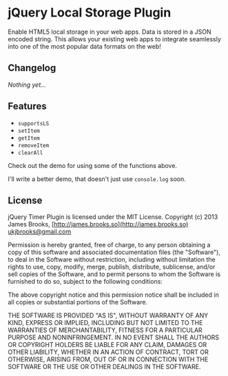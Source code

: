# jQuery Local Storage Plugin

Enable HTML5 local storage in your web apps. Data is stored in a JSON encoded string. This allows your existing web apps to integrate seamlessly into one of the most popular data formats on the web!

## Changelog

_Nothing yet..._

## Features

- `supportsLS`
- `setItem`
- `getItem`
- `removeItem`
- `clearAll`

Check out the demo for using some of the functions above.

I'll write a better demo, that doesn't just use `console.log` soon.

## License
jQuery Timer Plugin is licensed under the MIT License.
Copyright (c) 2013 James Brooks, [http://james.brooks.so](http://james.brooks.so) <ukjbrooks@gmail.com>

Permission is hereby granted, free of charge, to any person obtaining a copy of this software and associated documentation files (the "Software"), to deal in the Software without restriction, including without limitation the rights to use, copy, modify, merge, publish, distribute, sublicense, and/or sell copies of the Software, and to permit persons to whom the Software is furnished to do so, subject to the following conditions:

The above copyright notice and this permission notice shall be included in all copies or substantial portions of the Software.

THE SOFTWARE IS PROVIDED "AS IS", WITHOUT WARRANTY OF ANY KIND, EXPRESS OR IMPLIED, INCLUDING BUT NOT LIMITED TO THE WARRANTIES OF MERCHANTABILITY, FITNESS FOR A PARTICULAR PURPOSE AND NONINFRINGEMENT. IN NO EVENT SHALL THE AUTHORS OR COPYRIGHT HOLDERS BE LIABLE FOR ANY CLAIM, DAMAGES OR OTHER LIABILITY, WHETHER IN AN ACTION OF CONTRACT, TORT OR OTHERWISE, ARISING FROM, OUT OF OR IN CONNECTION WITH THE SOFTWARE OR THE USE OR OTHER DEALINGS IN THE SOFTWARE.
